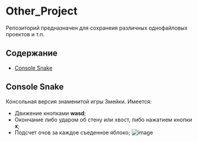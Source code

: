 # Other_Project
Репозиторий предназначен для сохранеия различных однофайловых проектов и т.п.

## Содержание
- [Console Snake](#Console_Snake)

## Console Snake
Консольная версия знаменитой игры Змейки.
Имеется:
- Движение кнопками <b>wasd</b>;
- Окончание либо ударом об стену или хвост, либо нажатием кнопки <b>x</b>;
- Подсчет очов за каждое съеденное яблоко;
![image](https://github.com/SerKin0/Other_Project/assets/71343548/20ebff08-2a44-4b13-a4d0-b4bd7a15b84d)
